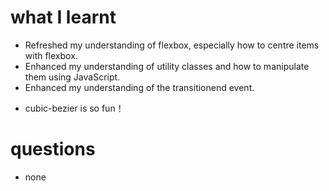 # what I learnt

- Refreshed my understanding of flexbox, especially how to centre items with flexbox.
- Enhanced my understanding of utility classes and how to manipulate them using JavaScript.
- Enhanced my understanding of the transitionend event.
* cubic-bezier is so fun！

# questions

- none
